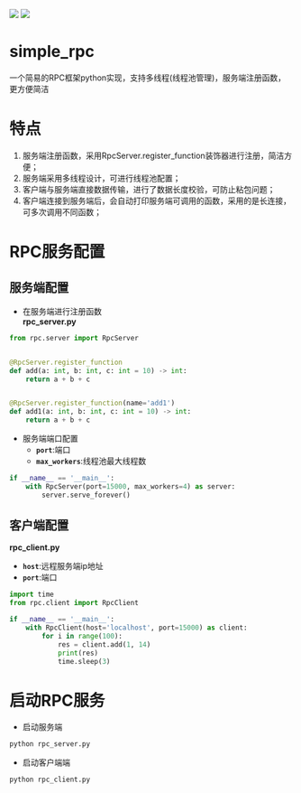 
![](https://img.shields.io/badge/python-3.x-blue?logo=python&labelColor=lightblue&logoColor=blue)
![](https://img.shields.io/badge/RPC-blueviolet)
# simple_rpc
一个简易的RPC框架python实现，支持多线程(线程池管理)，服务端注册函数，更方便简洁

# 特点
1. 服务端注册函数，采用RpcServer.register_function装饰器进行注册，简洁方便；
2. 服务端采用多线程设计，可进行线程池配置；
3. 客户端与服务端直接数据传输，进行了数据长度校验，可防止粘包问题；
4. 客户端连接到服务端后，会自动打印服务端可调用的函数，采用的是长连接，可多次调用不同函数；

# RPC服务配置
## 服务端配置
- 在服务端进行注册函数 \
**rpc_server.py**
```python
from rpc.server import RpcServer


@RpcServer.register_function
def add(a: int, b: int, c: int = 10) -> int:
    return a + b + c


@RpcServer.register_function(name='add1')
def add1(a: int, b: int, c: int = 10) -> int:
    return a + b + c
```
- 服务端端口配置
    - **`port`**:端口
    - **`max_workers`**:线程池最大线程数
```python
if __name__ == '__main__':
    with RpcServer(port=15000, max_workers=4) as server:
        server.serve_forever()
```

## 客户端配置
**rpc_client.py**
- **`host`**:远程服务端ip地址
- **`port`**:端口
```python
import time
from rpc.client import RpcClient

if __name__ == '__main__':
    with RpcClient(host='localhost', port=15000) as client:
        for i in range(100):
            res = client.add(1, 14)
            print(res)
            time.sleep(3)
```

# 启动RPC服务

- 启动服务端
```python
python rpc_server.py
```

- 启动客户端端
```python
python rpc_client.py
```
